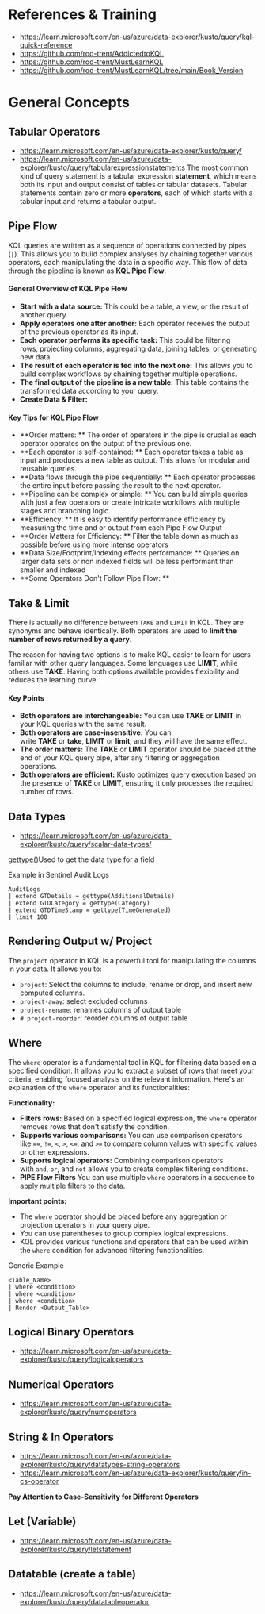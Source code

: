 # References & Training
- https://learn.microsoft.com/en-us/azure/data-explorer/kusto/query/kql-quick-reference
- https://github.com/rod-trent/AddictedtoKQL
- https://github.com/rod-trent/MustLearnKQL
- https://github.com/rod-trent/MustLearnKQL/tree/main/Book_Version

# General Concepts 
## Tabular Operators 
- https://learn.microsoft.com/en-us/azure/data-explorer/kusto/query/
- https://learn.microsoft.com/en-us/azure/data-explorer/kusto/query/tabularexpressionstatements
The most common kind of query statement is a tabular expression **statement**, which means both its input and output consist of tables or tabular datasets. Tabular statements contain zero or more **operators**, each of which starts with a tabular input and returns a tabular output. 

## Pipe Flow
KQL queries are written as a sequence of operations connected by pipes (`|`). This allows you to build complex analyses by chaining together various operators, each manipulating the data in a specific way. This flow of data through the pipeline is known as **KQL Pipe Flow**.

#### General Overview of KQL Pipe Flow
- **Start with a data source:** This could be a table, a view, or the result of another query.
- **Apply operators one after another:** Each operator receives the output of the previous operator as its input.
- **Each operator performs its specific task:** This could be filtering rows, projecting columns, aggregating data, joining tables, or generating new data.
- **The result of each operator is fed into the next one:** This allows you to build complex workflows by chaining together multiple operations.
- **The final output of the pipeline is a new table:** This table contains the transformed data according to your query.
- **Create Data & Filter:**

#### Key Tips for KQL Pipe Flow
- **Order matters: ** The order of operators in the pipe is crucial as each operator operates on the output of the previous one.
- **Each operator is self-contained: ** Each operator takes a table as input and produces a new table as output. This allows for modular and reusable queries.
- **Data flows through the pipe sequentially: ** Each operator processes the entire input before passing the result to the next operator.
- **Pipeline can be complex or simple: ** You can build simple queries with just a few operators or create intricate workflows with multiple stages and branching logic.
- **Efficiency: ** It is easy to identify performance efficiency by measuring the time and or output from each Pipe Flow Output
- **Order Matters for Efficiency: **  Filter the table down as much as possible before using more intense operators
- **Data Size/Footprint/Indexing effects performance: ** Queries on larger data sets or non indexed fields will be less performant than smaller and indexed
- **Some Operators Don't Follow Pipe Flow: **


## Take & Limit 
There is actually no difference between `TAKE` and  `LIMIT` in KQL. They are synonyms and behave identically. Both operators are used to **limit the number of rows returned by a query**.

The reason for having two options is to make KQL easier to learn for users familiar with other query languages. Some languages use **LIMIT**, while others use **TAKE**. Having both options available provides flexibility and reduces the learning curve.

#### Key Points 
- **Both operators are interchangeable:** You can use **TAKE** or **LIMIT** in your KQL queries with the same result.
- **Both operators are case-insensitive:** You can write **TAKE** or **take**, **LIMIT** or **limit**, and they will have the same effect.
- **The order matters:** The **TAKE** or **LIMIT** operator should be placed at the end of your KQL query pipe, after any filtering or aggregation operations.
- **Both operators are efficient:** Kusto optimizes query execution based on the presence of **TAKE** or **LIMIT**, ensuring it only processes the required number of rows.

## Data Types 
- https://learn.microsoft.com/en-us/azure/data-explorer/kusto/query/scalar-data-types/

[gettype()](https://learn.microsoft.com/en-us/azure/data-explorer/kusto/query/gettypefunction)Used to get the data type for a field

Example in Sentinel Audit Logs
~~~
AuditLogs
| extend GTDetails = gettype(AdditionalDetails)
| extend GTDCategory = gettype(Category)
| extend GTDTimeStamp = gettype(TimeGenerated)
| limit 100
~~~


## Rendering Output w/ Project 
The `project` operator in KQL is a powerful tool for manipulating the columns in your data. It allows you to:
- `project`: Select the columns to include, rename or drop, and insert new computed columns.
- `project-away`: select excluded columns
- `project-rename`: renames columns of output table
- `# project-reorder`: reorder columns of output table


## Where 

The `where` operator is a fundamental tool in KQL for filtering data based on a specified condition. It allows you to extract a subset of rows that meet your criteria, enabling focused analysis on the relevant information. Here's an explanation of the `where` operator and its functionalities:

**Functionality:**
- **Filters rows:** Based on a specified logical expression, the `where` operator removes rows that don't satisfy the condition.
- **Supports various comparisons:** You can use comparison operators like `==`, `!=`, `<`, `>`, `<=`, and `>=` to compare column values with specific values or other expressions.
- **Supports logical operators:** Combining comparison operators with `and`, `or`, and `not` allows you to create complex filtering conditions.
- **PIPE Flow Filters** You can use multiple `where` operators in a sequence to apply multiple filters to the data.

**Important points:**
- The `where` operator should be placed before any aggregation or projection operators in your query pipe.
- You can use parentheses to group complex logical expressions.
- KQL provides various functions and operators that can be used within the `where` condition for advanced filtering functionalities.

Generic Example
~~~
<Table_Name> 
| where <condition> 
| where <condition> 
| where <condition> 
| Render <Output_Table>
~~~

## Logical Binary Operators
- https://learn.microsoft.com/en-us/azure/data-explorer/kusto/query/logicaloperators

## Numerical Operators
- https://learn.microsoft.com/en-us/azure/data-explorer/kusto/query/numoperators

## String & In Operators 
- https://learn.microsoft.com/en-us/azure/data-explorer/kusto/query/datatypes-string-operators
- https://learn.microsoft.com/en-us/azure/data-explorer/kusto/query/in-cs-operator

**Pay Attention to Case-Sensitivity for Different Operators**

## Let (Variable)
- https://learn.microsoft.com/en-us/azure/data-explorer/kusto/query/letstatement

## Datatable (create a table)
- https://learn.microsoft.com/en-us/azure/data-explorer/kusto/query/datatableoperator